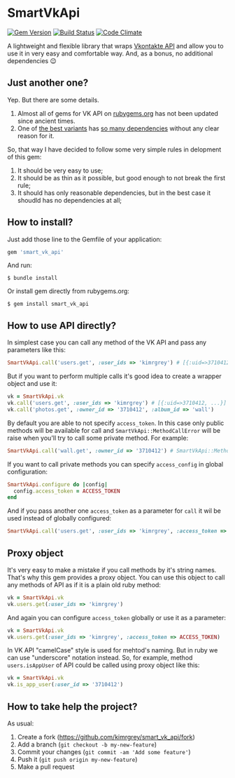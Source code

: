 # SmartVkApi

[![Gem Version](https://badge.fury.io/rb/smart_vk_api.svg)](http://badge.fury.io/rb/smart_vk_api)
[![Build Status](https://travis-ci.org/kimrgrey/smart_vk_api.svg)](https://travis-ci.org/kimrgrey/smart_vk_api)
[![Code Climate](https://codeclimate.com/github/kimrgrey/smart_vk_api/badges/gpa.svg)](https://codeclimate.com/github/kimrgrey/smart_vk_api)

A lightweight and flexible library that wraps [Vkontakte API](https://vk.com/dev) and allow you to use it in very easy and comfortable way. And, as a bonus, no additional dependencies :wink:

## Just another one?

Yep. But there are some details. 

1. Almost all of gems for VK API on [rubygems.org](https://rubygems.org/search?utf8=%E2%9C%93&query=vkontakte) has not been updated since ancient times. 
2. One of [the best variants](https://github.com/7even/vkontakte_api) has [so many dependencies](https://github.com/7even/vkontakte_api/blob/master/vkontakte_api.gemspec#L21-L39) without any clear reason for it.

So, that way I have decided to follow some very simple rules in delopment of this gem:

1. It should be very easy to use;
2. It should be as thin as it possible, but good enough to not break the first rule;
3. It should has only reasonable dependencies, but in the best case it shoudld has no dependencies at all;

## How to install?

Just add those line to the Gemfile of your application:

```ruby
gem 'smart_vk_api'
```

And run:

```
$ bundle install
```

Or install gem directly from rubygems.org:

```
$ gem install smart_vk_api
```

## How to use API directly?

In simplest case you can call any method of the VK API and pass any parameters like this:

```ruby
SmartVkApi.call('users.get', :user_ids => 'kimrgrey') # [{:uid=>3710412, ...}]
```

But if you want to perform multiple calls it's good idea to create a wrapper object and use it:

```ruby
vk = SmartVkApi.vk
vk.call('users.get', :user_ids => 'kimrgrey') # [{:uid=>3710412, ...}]
vk.call('photos.get', :owner_id => '3710412', :album_id => 'wall')
```

By default you are able to not specify `access_token`.  In this case only public methods will be available for call and `SmartVkApi::MethodCallError` will be raise when you'll try to call some private method. For example:

```ruby
SmartVkApi.call('wall.get', :owner_id => '3710412') # SmartVkApi::MethodCallError: {"error":{..., "error_msg":"Access denied: user hid his wall from accessing from outside"}}
```

If you want to call private methods you can specify `access_config` in global configuration:

```ruby
SmartVkApi.configure do |config|
  config.access_token = ACCESS_TOKEN
end
```

And if you pass another one `access_token` as a parameter for `call` it wil be used instead of globally configured:

```ruby
SmartVkApi.call('users.get', :user_ids => 'kimrgrey', :access_token => ANOTHER_ACCESS_TOKEN)
```

## Proxy object

It's very easy to make a mistake if you call methods by it's string names. That's why this gem provides a proxy object. You can use this object to call any methods of API as if it is a plain old ruby method:

```ruby
vk = SmartVkApi.vk
vk.users.get(:user_ids => 'kimrgrey')
```

And again you can configure `access_token` globally or use it as a parameter:

```ruby
vk = SmartVkApi.vk
vk.users.get(:user_ids => 'kimrgrey', :access_token => ACCESS_TOKEN)
```

In VK API "camelCase" style is used for mehtod's naming. But in ruby we can use "underscore" notation instead. So, for example, method `users.isAppUser` of API could be called using proxy object like this:

```ruby
vk = SmartVkApi.vk
vk.is_app_user(:user_id => '3710412')  
```

## How to take help the project?

As usual:

1. Create a fork (https://github.com/kimrgrey/smart_vk_api/fork)
2. Add a branch (`git checkout -b my-new-feature`)
3. Commit your changes (`git commit -am 'Add some feature'`)
4. Push it (`git push origin my-new-feature`)
5. Make a pull request
